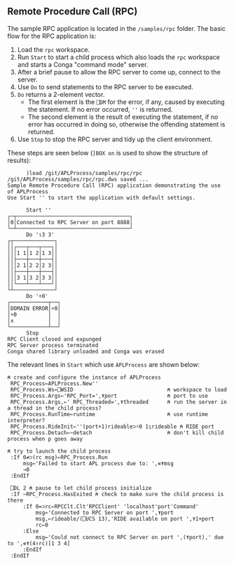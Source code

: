 ## Remote Procedure Call (RPC)

The sample RPC application is located in the `/samples/rpc` folder. The basic flow for the RPC application is:

1. Load the `rpc` workspace.
1. Run `Start` to start a child process which also loads the `rpc` workspace and starts a Conga "command mode" server.
1. After a brief pause to allow the RPC server to come up, connect to the server.
1. Use `Do` to send statements to the RPC server to be executed.
1. `Do` returns a 2-element vector.
    * The first element is the `⎕DM` for the error, if any, caused by executing the statement. If no error occurred, `''` is returned.
    * The second element is the result of executing the statement, if no error has occurred in doing so, otherwise the offending statement is returned.
1. Use `Stop` to stop the RPC server and tidy up the client environment.

These steps are seen below (`]BOX on` is used to show the structure of results):
```
      )load /git/APLProcess/samples/rpc/rpc
/git/APLProcess/samples/rpc/rpc.dws saved ...
Sample Remote Procedure Call (RPC) application demonstrating the use of APLProcess
Use Start '' to start the application with default settings.

      Start ''
┌─┬────────────────────────────────────┐
│0│Connected to RPC Server on port 8888│
└─┴────────────────────────────────────┘
      Do '⍳3 3'
┌┬─────────────┐
││┌───┬───┬───┐│
│││1 1│1 2│1 3││
││├───┼───┼───┤│
│││2 1│2 2│2 3││
││├───┼───┼───┤│
│││3 1│3 2│3 3││
││└───┴───┴───┘│
└┴─────────────┘
      Do '÷0'
┌────────────┬──┐
│DOMAIN ERROR│÷0│
│÷0          │  │
│∧           │  │
└────────────┴──┘
      Stop
RPC Client closed and expunged
RPC Server process terminated
Conga shared library unloaded and Conga was erased
```
The relevant lines in `Start` which use `APLProcess` are shown below:
```
⍝ create and configure the instance of APLProcess                                                                               
 RPC_Process←APLProcess.New''                                                                                                   
 RPC_Process.Ws←⎕WSID                              ⍝ workspace to load                                                          
 RPC_Process.Args←'RPC_Port=',⍕port                ⍝ port to use                                                                
 RPC_Process.Args,←' RPC_Threaded=',⍕threaded      ⍝ run the server in a thread in the child process?                           
 RPC_Process.RunTime←runtime                       ⍝ use runtime interpreter?                                                   
 RPC_Process.RideInit←''(port+1)rideable⊃⍨0 1⍸rideable ⍝ RIDE port                                                              
 RPC_Process.Detach←~detach                        ⍝ don't kill child process when p goes away                                  
                                                                                                                                
⍝ try to launch the child process                                                                                               
 :If 0≠⊃(rc msg)←RPC_Process.Run                                                                                                
     msg←'Failed to start APL process due to: ',∊⍕msg                                                                           
     →0                                                                                                                         
 :EndIf                                                                                                                         
                                                                                                                                
 ⎕DL 2 ⍝ pause to let child process initialize                                                                                  
 :If ~RPC_Process.HasExited ⍝ check to make sure the child process is there                                                     
     :If 0=⊃rc←RPCClt.Clt'RPCClient' 'localhost'port'Command'                                                                   
         msg←'Connected to RPC Server on port ',⍕port                                                                           
         msg,←rideable/(⎕UCS 13),'RIDE available on port ',⍕1+port                                                              
         rc←0                                                                                                                   
     :Else                                                                                                                      
         msg←'Could not connect to RPC Server on port ',(⍕port),' due to ',∊⍕(4↑rc)[1 3 4]                                      
     :EndIf                                                                                                                     
 :EndIf                                                                                                                         
```
